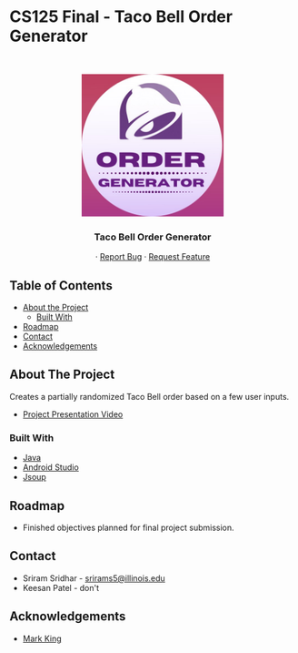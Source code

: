 # CS125 Final - Taco Bell Order Generator
<!--
*** Thanks for checking out this README Template. If you have a suggestion that would
*** make this better, please fork the repo and create a pull request or simply open
*** an issue with the tag "enhancement".
*** Thanks again! Now go create something AMAZING! :D
***
***
***
*** To avoid retyping too much info. Do a search and replace for the following:
*** github_username, repo, twitter_handle, email
-->



<!-- PROJECT LOGO -->
<br />
<p align="center">
  <a href="https://github.com/sriramsridhar66/cs125final_tacobell">
    <img src="app/src/main/res/drawable/logo_round_icon.jpeg" width="250" height="250">
  </a>

  <h3 align="center">Taco Bell Order Generator</h3>
  
  <p align="center">
    ·
    <a href="https://github.com/sriramsridhar66/cs125final_tacobell/issues">Report Bug</a>
    ·
    <a href="https://github.com/sriramsridhar66/cs125final_tacobell/issues">Request Feature</a>
  </p>
</p>



<!-- TABLE OF CONTENTS -->
## Table of Contents

* [About the Project](#about-the-project)
  * [Built With](#built-with)
* [Roadmap](#roadmap)
* [Contact](#contact)
* [Acknowledgements](#acknowledgements)



<!-- ABOUT THE PROJECT -->
## About The Project

Creates a partially randomized Taco Bell order based on a few user inputs.
* [Project Presentation Video](https://www.youtube.com/watch?v=xkTqIrmtdy8&t=2s)


### Built With

* [Java](https://docs.oracle.com/javase/8/docs/technotes/guides/language/index.html)
* [Android Studio](https://developer.android.com/studio)
* [Jsoup](https://jsoup.org/)



<!-- ROADMAP -->
## Roadmap

* Finished objectives planned for final project submission.


<!-- CONTACT -->
## Contact

* Sriram Sridhar - srirams5@illinois.edu
* Keesan Patel - don't




<!-- ACKNOWLEDGEMENTS -->
## Acknowledgements

* [Mark King](https://www.linkedin.com/in/mark-king-751a93111)


<!-- MARKDOWN LINKS & IMAGES -->
<!-- https://www.markdownguide.org/basic-syntax/#reference-style-links -->
[product-screenshot]: images/screenshot.png
